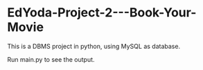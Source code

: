 # EdYoda-Project-2---Book-Your-Movie

This is a DBMS project in python, using MySQL as database.

Run main.py to see the output.

